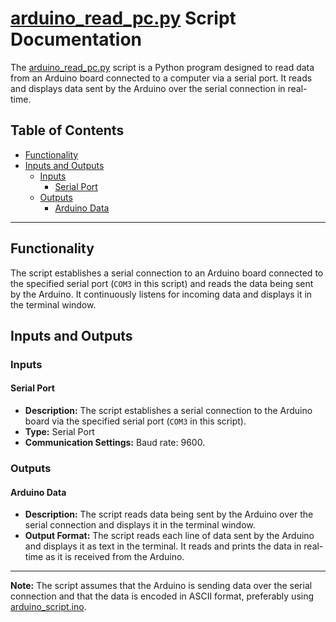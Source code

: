 # [arduino_read_pc.py](https://github.com/TotoB12/TRIC/blob/main/arduino_read_pc/arduino_read_pc.py) Script Documentation

The [arduino_read_pc.py](https://github.com/TotoB12/TRIC/blob/main/arduino_read_pc/arduino_read_pc.py) script is a Python program designed to read data from an Arduino board connected to a computer via a serial port. It reads and displays data sent by the Arduino over the serial connection in real-time.

## Table of Contents

- [Functionality](#functionality)
- [Inputs and Outputs](#inputs-and-outputs)
  - [Inputs](#inputs)
    - [Serial Port](#serial-port)
  - [Outputs](#outputs)
    - [Arduino Data](#arduino-data)

---

## Functionality

The script establishes a serial connection to an Arduino board connected to the specified serial port (`COM3` in this script) and reads the data being sent by the Arduino. It continuously listens for incoming data and displays it in the terminal window.

## Inputs and Outputs

### Inputs

#### Serial Port

- **Description:** The script establishes a serial connection to the Arduino board via the specified serial port (`COM3` in this script).
- **Type:** Serial Port
- **Communication Settings:** Baud rate: 9600.

### Outputs

#### Arduino Data

- **Description:** The script reads data being sent by the Arduino over the serial connection and displays it in the terminal window.
- **Output Format:** The script reads each line of data sent by the Arduino and displays it as text in the terminal. It reads and prints the data in real-time as it is received from the Arduino.

---

**Note:** The script assumes that the Arduino is sending data over the serial connection and that the data is encoded in ASCII format, preferably using [arduino_script.ino](https://github.com/TotoB12/TRIC/blob/main/arduino_script/arduino_script.ino).
